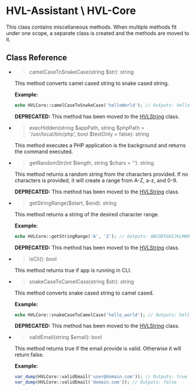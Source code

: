 # HVL-Assistant \ HVL-Core

This class contains miscellaneous methods. When multiple methods fit under one scope, a separate class is created and the methods are moved to it.

## Class Reference

- > camelCaseToSnakeCase(string $str): string

	This method converts camel cased string to snake cased string.

	**Example:**
	```php
	echo HVLCore::camelCaseToSnakeCase('helloWorld'); // Outputs: hello_world
	```

	**DEPRECATED:** This method has been moved to the [HVLString](HVLString.md) class.

- > execHidden(string $appPath, string $phpPath = '/usr/local/bin/php', bool $testOnly = false): string

	This method executes a PHP application is the background and returns the command executed.

- > getRandomStr(int $length, string $chars = ''): string

	This method returns a random string from the characters provided.
	If no characters is provided, it will create a range from A-Z, a-z, and 0-9.

	**DEPRECATED:** This method has been moved to the [HVLString](HVLString.md) class.

- > getStringRange($start, $end): string

	This method returns a string of the desired character range.

	**Example:**
	```php
	echo HVLCore::getStringRange('A', 'Z'); // Outputs: ABCDEFGHIJKLMNOPQRSTUVWXYZ
	```

	**DEPRECATED:** This method has been moved to the [HVLString](HVLString.md) class.

- > isCli(): bool

	This method returns true if app is running in CLI.

- > snakeCaseToCamelCase(string $str): string

	This method converts snake cased string to camel cased.

	**Example:**
	```php
	echo HVLCore::snakeCaseToCamelCase('hello_world'); // Outputs: helloWorld
	```

	**DEPRECATED:** This method has been moved to the [HVLString](HVLString.md) class.

- > validEmail(string $email): bool

	This method returns true if the email provide is valid. Otherwise it will return false.

	**Example:**
	```php
	var_dump(HVLCore::validEmail('user@domain.com')); // Outputs: true
	var_dump(HVLCore::validEmail('domain.com')); // Outputs: false
	```